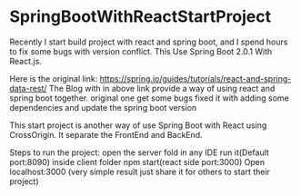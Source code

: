 # SpringBootWithReactStartProject
Recently I start build project with react and spring boot, and I spend hours to fix some bugs with version conflict.
This Use Spring Boot 2.0.1 With React.js.

Here is the original link: https://spring.io/guides/tutorials/react-and-spring-data-rest/
The Blog with in above link provide a way of using react and spring boot together.
original one get some bugs  fixed it with adding some dependencies and update the spring boot version


This start project is another way of use Spring Boot with React using CrossOrigin.
It separate the FrontEnd and BackEnd.

Steps to run the project:
open the server fold in any IDE run it(Default port:8090)
inside client folder npm start(react side port:3000)
Open localhost:3000 (very simple result just share it for others to start their project)
